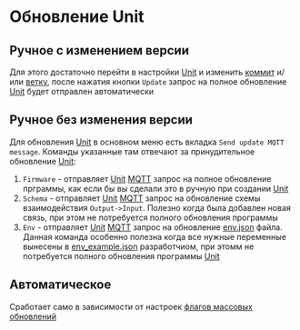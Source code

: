 # Обновление Unit

## Ручное с изменением версии

Для этого достаточно перейти в настройки [Unit](/definitions#unit) и изменить [коммит](/definitions#git-commit) и/или [ветку](/definitions#git-branch), после нажатия кнопки `Update` запрос на полное обновление [Unit](/definitions#unit) будет отправлен автоматически

## Ручное без изменения версии

Для обновления [Unit](/definitions#unit) в основном меню есть вкладка `Send update MQTT message`. Команды указанные там отвечают за принудительное обновление [Unit](/definitions#unit):

1. `Firmware` - отправляет [Unit](/definitions#unit) [MQTT](/definitions#mqtt) запрос на полное обновление прграммы, как если бы вы сделали это в ручную при создании [Unit](/definitions#unit)
2. `Schema` - отправляет [Unit](/definitions#unit) [MQTT](/definitions#mqtt) запрос на обновление схемы взаимодействия `Output->Input`. Полезно когда была добавлен новая связь, при этом не потребуется полного обновления программы
3. `Env` - отправляет [Unit](/definitions#unit) [MQTT](/definitions#mqtt) запрос на обновление [env.json](/definitions#env-json) файла. Данная команда особенно полезна когда все нужные переменные вынесены в [env_example.json](/definitions#env-example-json) разработчиом, при этомм не потребуется полного обновления программы [Unit](/definitions#unit)

## Автоматическое

Сработает само в зависимости от настроек [флагов массовых обновлений](/user/settings-repo.md#флаги-массовых-обновлении)
